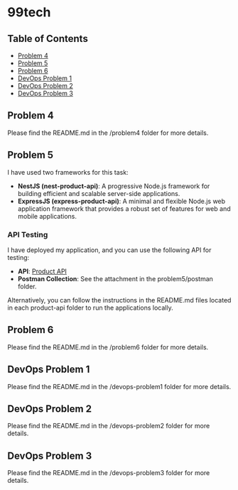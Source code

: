 # 99tech

## Table of Contents

- [Problem 4](#problem4)
- [Problem 5](#problem5)
- [Problem 6](#problem6)
- [DevOps Problem 1](#devops-problem4)
- [DevOps Problem 2](#devops-problem5)
- [DevOps Problem 3](#devops-problem6)

## Problem 4

Please find the README.md in the /problem4 folder for more details.

## Problem 5

I have used two frameworks for this task:

- **NestJS (nest-product-api)**: A progressive Node.js framework for building efficient and scalable server-side applications.
- **ExpressJS (express-product-api)**: A minimal and flexible Node.js web application framework that provides a robust set of features for web and mobile applications.

### API Testing

I have deployed my application, and you can use the following API for testing:

- **API**: [Product API](https://99tech-product-api.benlab.site)
- **Postman Collection**: See the attachment in the problem5/postman folder.

Alternatively, you can follow the instructions in the README.md files located in each product-api folder to run the applications locally.

## Problem 6

Please find the README.md in the /problem6 folder for more details.

## DevOps Problem 1

Please find the README.md in the /devops-problem1 folder for more details.

## DevOps Problem 2

Please find the README.md in the /devops-problem2 folder for more details.

## DevOps Problem 3

Please find the README.md in the /devops-problem3 folder for more details.

